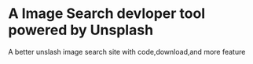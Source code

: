 # A Image Search devloper tool powered by Unsplash

A better unslash image search site with code,download,and more feature
